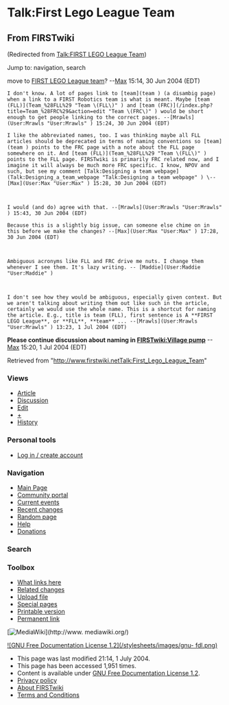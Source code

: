 # Talk:First Lego League Team

## From FIRSTwiki

(Redirected from [Talk:FIRST LEGO League Team](/index.php?title=Talk:FIRST_LEGO_League_Team&redirect=no "Talk:FIRST
LEGO League Team"))

Jump to: navigation, search

move to [FIRST LEGO League team](/index.php?title=FIRST_LEGO_League_team&action=edit "FIRST LEGO League
team")? --[Max](User:Max "User:Max") 15:14, 30 Jun 2004 (EDT)

```
I don't know. A lot of pages link to [team](team ) (a disambig page) when a link to a FIRST Robotics team is what is meant. Maybe [team (FLL)](Team_%28FLL%29 "Team \(FLL\)" ) and [team (FRC)](/index.php?title=Team_%28FRC%29&action=edit "Team \(FRC\)" ) would be short enough to get people linking to the correct pages. --[Mrawls](User:Mrawls "User:Mrawls" ) 15:24, 30 Jun 2004 (EDT) 

I like the abbreviated names, too. I was thinking maybe all FLL articles should be deprecated in terms of naming conventions so [team](team ) points to the FRC page with a note about the FLL page somewhere on it. And [team (FLL)](Team_%28FLL%29 "Team \(FLL\)" ) points to the FLL page. FIRSTwiki is primarily FRC related now, and I imagine it will always be much more FRC specific. I know, NPOV and such, but see my comment [Talk:Designing a team webpage](Talk:Designing_a_team_webpage "Talk:Designing a team webpage" ) \--[Max](User:Max "User:Max" ) 15:28, 30 Jun 2004 (EDT) 



I would (and do) agree with that. --[Mrawls](User:Mrawls "User:Mrawls" ) 15:43, 30 Jun 2004 (EDT) 

Because this is a slightly big issue, can someone else chime on in this before we make the changes? --[Max](User:Max "User:Max" ) 17:28, 30 Jun 2004 (EDT) 



Ambiguous acronyms like FLL and FRC drive me nuts. I change them whenever I see them. It's lazy writing. -- [Maddie](User:Maddie "User:Maddie" )



I don't see how they would be ambiguous, especially given context. But we aren't talking about writing them out like such in the article, certainly we would use the whole name. This is a shortcut for naming the article. E.g., title is team (FLL), first sentence is A **FIRST LEGO League**, or **FLL**, **team** ... --[Mrawls](User:Mrawls "User:Mrawls" ) 13:23, 1 Jul 2004 (EDT) 
```

**Please continue discussion about naming in [FIRSTwiki:Village pump](FIRSTwiki:Village_pump "FIRSTwiki:Village pump")** --[Max](User:Max "User:Max") 15:20, 1 Jul 2004 (EDT)

Retrieved from "<http://www.firstwiki.netTalk:First_Lego_League_Team>"

### Views

- [Article](First_Lego_League_Team)
- [Discussion](Talk:First_Lego_League_Team)
- [Edit](/index.php?title=Talk:First_Lego_League_Team&action=edit)
- [+](/index.php?title=Talk:First_Lego_League_Team&action=edit&section=new)
- [History](/index.php?title=Talk:First_Lego_League_Team&action=history)

### Personal tools

- [Log in / create account](/index.php?title=Special:Userlogin&returnto=Talk:First_Lego_League_Team)

[](Main_Page "Main Page")

### Navigation

- [Main Page](Main_Page)
- [Community portal](FIRSTwiki:Community_portal)
- [Current events](Current_events)
- [Recent changes](Special:Recentchanges)
- [Random page](Special:Random)
- [Help](Help:Contents)
- [Donations](FIRSTwiki:Site_support)

### Search

### Toolbox

- [What links here](Special:Whatlinkshere/Talk:First_Lego_League_Team)
- [Related changes](Special:Recentchangeslinked/Talk:First_Lego_League_Team)
- [Upload file](Special:Upload)
- [Special pages](Special:Specialpages)
- [Printable version](/index.php?title=Talk:First_Lego_League_Team&printable=yes)
- [Permanent link](/index.php?title=Talk:First_Lego_League_Team&oldid=39700)

[![MediaWiki](/skins/common/images/poweredby_mediawiki_88x31.png)](http://www.
mediawiki.org/)

[![GNU Free Documentation License 1.2](/stylesheets/images/gnu-
fdl.png)](http://www.gnu.org/copyleft/fdl.html)

- This page was last modified 21:14, 1 July 2004.
- This page has been accessed 1,951 times.
- Content is available under [GNU Free Documentation License 1.2](http://www.gnu.org/copyleft/fdl.html "http://www.gnu.org/copyleft/fdl.html").
- [Privacy policy](FIRSTwiki:Privacy_policy "FIRSTwiki:Privacy policy")
- [About FIRSTwiki](FIRSTwiki:About "FIRSTwiki:About")
- [Terms and Conditions](FIRSTwiki:Terms_and_conditions "FIRSTwiki:Terms and conditions")
